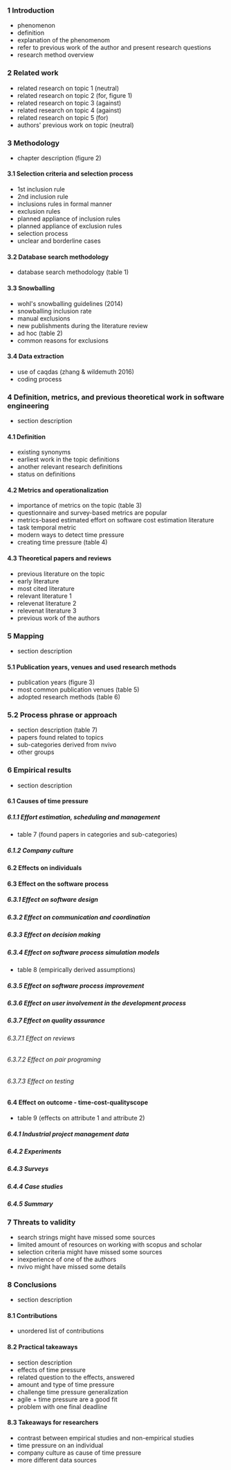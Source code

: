 ### 1 Introduction
- phenomenon
- definition
- explanation of the phenomenom
- refer to previous work of the author and present research questions
- research method overview

### 2 Related work
- related research on topic 1 (neutral)
- related research on topic 2 (for, figure 1)
- related research on topic 3 (against)
- related research on topic 4 (against)
- related research on topic 5 (for)
- authors' previous work on topic (neutral)

### 3 Methodology
- chapter description (figure 2)
#### 3.1 Selection criteria and selection process
- 1st inclusion rule
- 2nd inclusion rule
- inclusions rules in formal manner
- exclusion rules
- planned appliance of inclusion rules
- planned appliance of exclusion rules
- selection process
- unclear and borderline cases
#### 3.2 Database search methodology
- database search methodology (table 1)
#### 3.3 Snowballing
- wohl's snowballing guidelines (2014)
- snowballing inclusion rate
- manual exclusions
- new publishments during the literature review
- ad hoc (table 2)
- common reasons for exclusions
#### 3.4 Data extraction
- use of caqdas (zhang & wildemuth 2016)
- coding process

### 4 Definition, metrics, and previous theoretical work in software engineering
- section description
#### 4.1 Definition
- existing synonyms
- earliest work in the topic definitions
- another relevant research definitions
- status on definitions
#### 4.2 Metrics and operationalization
- importance of metrics on the topic (table 3)
- questionnaire and survey-based metrics are popular
- metrics-based estimated effort on software cost estimation literature
- task temporal metric
- modern ways to detect time pressure
- creating time pressure (table 4)
#### 4.3 Theoretical papers and reviews
- previous literature on the topic
- early literature
- most cited literature
- relevant literature 1
- relevenat literature 2
- relevenat literature 3
- previous work of the authors

### 5 Mapping
- section description
#### 5.1 Publication years, venues and used research methods
- publication years (figure 3)
- most common publication venues (table 5)
- adopted research methods (table 6)
### 5.2 Process phrase or approach
- section description (table 7)
- papers found related to topics
- sub-categories derived from nvivo
- other groups

### 6 Empirical results
- section description
#### 6.1 Causes of time pressure
##### 6.1.1 Effort estimation, scheduling and management
- table 7 (found papers in categories and sub-categories)
##### 6.1.2 Company culture
#### 6.2 Effects on individuals
#### 6.3 Effect on the software process
##### 6.3.1 Effect on software design
##### 6.3.2 Effect on communication and coordination
##### 6.3.3 Effect on decision making
##### 6.3.4 Effect on software process simulation models
- table 8 (empirically derived assumptions)
##### 6.3.5 Effect on software process improvement
##### 6.3.6 Effect on user involvement in the development process
##### 6.3.7 Effect on quality assurance
###### 6.3.7.1 Effect on reviews
###### 6.3.7.2 Effect on pair programing
###### 6.3.7.3 Effect on testing
#### 6.4 Effect on outcome - time-cost-qualityscope
- table 9 (effects on attribute 1 and attribute 2)
##### 6.4.1 Industrial project management data
##### 6.4.2 Experiments
##### 6.4.3 Surveys
##### 6.4.4 Case studies
##### 6.4.5 Summary

### 7 Threats to validity
- search strings might have missed some sources
- limited amount of resources on working with scopus and scholar
- selection criteria might have missed some sources
- inexperience of one of the authors
- nvivo might have missed some details

### 8 Conclusions
- section description
#### 8.1 Contributions
- unordered list of contributions
#### 8.2 Practical takeaways
- section description
- effects of time pressure
- related question to the effects, answered
- amount and type of time pressure
- challenge time pressure generalization
- agile + time pressure are a good fit
- problem with one final deadline
#### 8.3 Takeaways for researchers
- contrast between empirical studies and non-empirical studies
- time pressure on an individual
- company culture as cause of time pressure
- more different data sources
